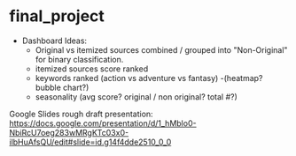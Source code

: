 # final_project

* Dashboard Ideas:
  - Original vs itemized sources combined / grouped into "Non-Original" for binary classification. 
  - itemized sources score ranked
  - keywords ranked (action vs adventure vs fantasy)
    -(heatmap? bubble chart?)
  - seasonality (avg score? original / non original? total #?)

Google Slides rough draft presentation:
https://docs.google.com/presentation/d/1_hMblo0-NbiRcU7oeg283wMRgKTc03x0-ilbHuAfsQU/edit#slide=id.g14f4dde2510_0_0